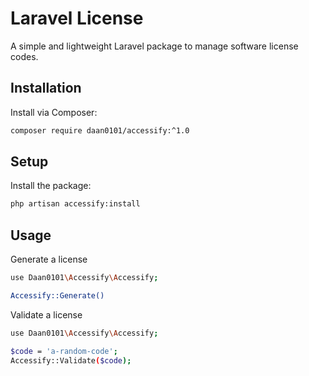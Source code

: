 # Laravel License

A simple and lightweight Laravel package to manage software license codes.

## Installation

Install via Composer:

```bash
composer require daan0101/accessify:^1.0
```

## Setup

Install the package:

```bash
php artisan accessify:install
```

## Usage

Generate a license

```bash
use Daan0101\Accessify\Accessify;

Accessify::Generate()
```

Validate a license

```bash
use Daan0101\Accessify\Accessify;

$code = 'a-random-code';
Accessify::Validate($code);
```